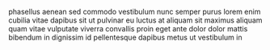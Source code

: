 phasellus aenean sed commodo vestibulum nunc semper purus lorem enim cubilia
vitae dapibus sit ut pulvinar eu luctus at aliquam sit maximus aliquam quam
vitae vulputate viverra convallis proin eget ante dolor dolor mattis bibendum
in dignissim id pellentesque dapibus metus ut vestibulum in